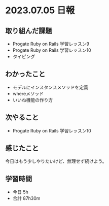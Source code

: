 # 2023.07.05 日報

## 取り組んだ課題
- Progate Ruby on Rails 学習レッスン9
- Progate Ruby on Rails 学習レッスン10
- タイピング

## わかったこと
- モデルにインスタンスメソッドを定義
- whereメソッド
- いいね機能の作り方

## 次やること
- Progate Ruby on Rails 学習レッスン10

## 感じたこと
今日はもう少しやりたいけど、無理せず続けよう。

## 学習時間
- 今日 5h
- 合計 87h30m
